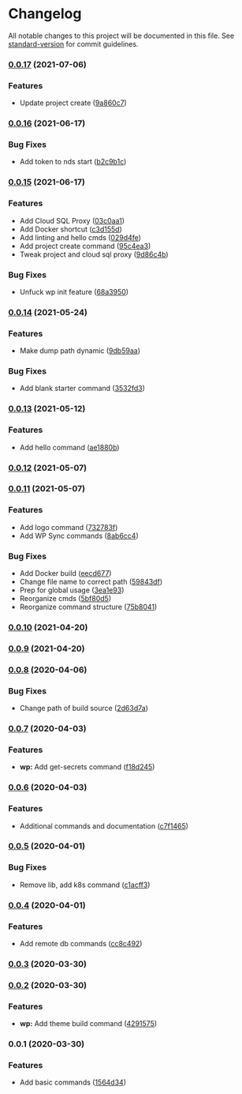 # Changelog

All notable changes to this project will be documented in this file. See [standard-version](https://github.com/conventional-changelog/standard-version) for commit guidelines.

### [0.0.17](https://github.com/AlephSF/nought-dev-scripts/compare/v0.0.16...v0.0.17) (2021-07-06)


### Features

* Update project create ([9a860c7](https://github.com/AlephSF/nought-dev-scripts/commit/9a860c7fad734dd7dd9b3f1202a292a5187e5862))

### [0.0.16](https://github.com/AlephSF/nought-dev-scripts/compare/v0.0.15...v0.0.16) (2021-06-17)


### Bug Fixes

* Add token to nds start ([b2c9b1c](https://github.com/AlephSF/nought-dev-scripts/commit/b2c9b1ccc081af99b88b4b03700989c1a176c553))

### [0.0.15](https://github.com/AlephSF/nought-dev-scripts/compare/v0.0.14...v0.0.15) (2021-06-17)


### Features

* Add Cloud SQL Proxy ([03c0aa1](https://github.com/AlephSF/nought-dev-scripts/commit/03c0aa14f24b6e60d3b42c2b529151c8eff3caeb))
* Add Docker shortcut ([c3d155d](https://github.com/AlephSF/nought-dev-scripts/commit/c3d155d0abdc89c29d27edd76488c9be82816ae0))
* Add linting and hello cmds ([029d4fe](https://github.com/AlephSF/nought-dev-scripts/commit/029d4feafdee130e936a352798b77c138d9cec02))
* Add project create command ([95c4ea3](https://github.com/AlephSF/nought-dev-scripts/commit/95c4ea344ac2c1631a788eb7ec749dc59809babe))
* Tweak project and cloud sql proxy ([9d86c4b](https://github.com/AlephSF/nought-dev-scripts/commit/9d86c4bd43e7ebae669d0072ec9cb35d704ae03a))


### Bug Fixes

* Unfuck wp init feature ([68a3950](https://github.com/AlephSF/nought-dev-scripts/commit/68a39503b0ac55187fc13760e6135227ce7630d4))

### [0.0.14](https://github.com/AlephSF/nought-dev-scripts/compare/v0.0.13...v0.0.14) (2021-05-24)


### Features

* Make dump path dynamic ([9db59aa](https://github.com/AlephSF/nought-dev-scripts/commit/9db59aabf5dc9d903e40ccd516e91e90af49208d))


### Bug Fixes

* Add blank starter command ([3532fd3](https://github.com/AlephSF/nought-dev-scripts/commit/3532fd3a4d753fdf45ad0f2fe392e731409f8b5a))

### [0.0.13](https://github.com/AlephSF/nought-dev-scripts/compare/v0.0.12...v0.0.13) (2021-05-12)


### Features

* Add hello command ([ae1880b](https://github.com/AlephSF/nought-dev-scripts/commit/ae1880beb19aa4a2fd48e62fe86c33ecade0e325))

### [0.0.12](https://github.com/AlephSF/nought-dev-scripts/compare/v0.0.11...v0.0.12) (2021-05-07)

### [0.0.11](https://github.com/AlephSF/nought-dev-scripts/compare/v0.0.10...v0.0.11) (2021-05-07)


### Features

* Add logo command ([732783f](https://github.com/AlephSF/nought-dev-scripts/commit/732783f65e313843a9608ada4237d0a45a2634bb))
* Add WP Sync commands ([8ab6cc4](https://github.com/AlephSF/nought-dev-scripts/commit/8ab6cc43de2d2b07b8c30b46d1247e9a1ba77b32))


### Bug Fixes

* Add Docker build ([eecd677](https://github.com/AlephSF/nought-dev-scripts/commit/eecd677b4aea819d1d3b0c95ad8fd7e03a76778a))
* Change file name to correct path ([59843df](https://github.com/AlephSF/nought-dev-scripts/commit/59843df23c9eb4c5a5f11208fe7213fd56c7d0ee))
* Prep for global usage ([3ea1e93](https://github.com/AlephSF/nought-dev-scripts/commit/3ea1e933e919c49ea3b0bab46965881e32c55c85))
* Reorganize cmds ([5bf80d5](https://github.com/AlephSF/nought-dev-scripts/commit/5bf80d5949f45eb9a432a94442c9f40e29911c58))
* Reorganize command structure ([75b8041](https://github.com/AlephSF/nought-dev-scripts/commit/75b804123b7ef782afb4f889bfc1130c8b4f1d31))

### [0.0.10](https://github.com/AlephSF/nought-dev-scripts/compare/v0.0.9...v0.0.10) (2021-04-20)

### [0.0.9](https://github.com/AlephSF/nought-dev-scripts/compare/v0.0.8...v0.0.9) (2021-04-20)

### [0.0.8](https://github.com/AlephSF/nought-dev-scripts/compare/v0.0.7...v0.0.8) (2020-04-06)


### Bug Fixes

* Change path of build source ([2d63d7a](https://github.com/AlephSF/nought-dev-scripts/commit/2d63d7a0d2dc4d1a7c149f0fe7fc1406a21a210d))

### [0.0.7](https://github.com/AlephSF/nought-dev-scripts/compare/v0.0.6...v0.0.7) (2020-04-03)


### Features

* **wp:** Add get-secrets command ([f18d245](https://github.com/AlephSF/nought-dev-scripts/commit/f18d245ec0261c4130e52059eb3934a006f9cfe5))

### [0.0.6](https://github.com/AlephSF/nought-dev-scripts/compare/v0.0.5...v0.0.6) (2020-04-03)


### Features

* Additional commands and documentation ([c7f1465](https://github.com/AlephSF/nought-dev-scripts/commit/c7f1465370bb8a6d42e480c3f3fe52b7ec152704))

### [0.0.5](https://github.com/AlephSF/nought-dev-scripts/compare/v0.0.4...v0.0.5) (2020-04-01)


### Bug Fixes

* Remove lib, add k8s command ([c1acff3](https://github.com/AlephSF/nought-dev-scripts/commit/c1acff35e17132fa617d4f73a55b5052b394662d))

### [0.0.4](https://github.com/AlephSF/nought-dev-scripts/compare/v0.0.3...v0.0.4) (2020-04-01)


### Features

* Add remote db commands ([cc8c492](https://github.com/AlephSF/nought-dev-scripts/commit/cc8c492ff5f014b92525f031b7e5eaf5518049ef))

### [0.0.3](https://github.com/AlephSF/nought-dev-scripts/compare/v0.0.2...v0.0.3) (2020-03-30)

### [0.0.2](https://github.com/AlephSF/nought-dev-scripts/compare/v0.0.1...v0.0.2) (2020-03-30)


### Features

* **wp:** Add theme build command ([4291575](https://github.com/AlephSF/nought-dev-scripts/commit/42915750bd729b3aba62ef0c1737960a4b6f328b))

### 0.0.1 (2020-03-30)


### Features

* Add basic commands ([1564d34](https://github.com/AlephSF/nought-dev-scripts/commit/1564d34ffa22255fe64f146d8c5b2276abc08d99))
